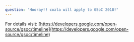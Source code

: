 ```yaml
---
question: "Hooray!! coala will apply to GSoC 2018!"
---
```

For details visit: [https://developers.google.com/open-source/gsoc/timeline](https://developers.google.com/open-source/gsoc/timeline)
